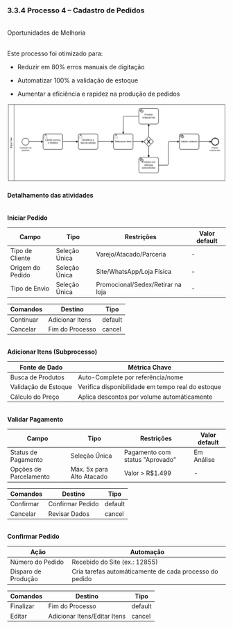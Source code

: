 ### 3.3.4 Processo 4 – Cadastro de Pedidos

<br>Oportunidades de Melhoria<br>

<br>Este processo foi otimizado para:<br>

- Reduzir em 80% erros manuais de digitação

- Automatizar 100% a validação de estoque

- Aumentar a eficiência e rapidez na produção de pedidos


![Cadastro de Pedido](https://github.com/ICEI-PUCMinas-PSG-SI-TI/psg-si-2025-1-p3-tiapn-6818100-BijouFlow/blob/main/docs/images/cadastro-de-pedido.png?raw=true)


#### Detalhamento das atividades  

  <br>**Iniciar Pedido**<br>

| **Campo**       | **Tipo**         | **Restrições** | **Valor default** |
| ---             | ---              | ---            | ---               |
| Tipo de Cliente | Seleção Única    | Varejo/Atacado/Parceria | -  |
| Origem do Pedido| Seleção Única    | Site/WhatsApp/Loja Física |  -  |
| Tipo de Envio   | Seleção Única    | Promocional/Sedex/Retirar na loja |  -  |


| **Comandos**         |  **Destino**                   | **Tipo** |
| ---                  | ---                            | ---      |
| Continuar            | Adicionar Itens	  | default |
| Cancelar             | Fim do Processo  | cancel  |  



  <br>**Adicionar Itens (Subprocesso)**<br>

|**Fonte de Dado**| **Métrica Chave**|
| ---             | ---              | 
| Busca de Produtos | Auto-Complete por referência/nome|      
| Validação de Estoque | Verifica disponibilidade em tempo real do estoque |  
| Cálculo do Preço | Aplica descontos por volume automáticamente |  




  <br>**Validar Pagamento**<br>

| **Campo**       | **Tipo**         | **Restrições** | **Valor default** |
| ---             | ---              | ---            | ---               |
| Status de Pagamento | Seleção Única	| Pagamento com status "Aprovado" | Em Análise |
| Opções de Parcelamento | Máx. 5x para Alto Atacado | Valor > R$1.499 |  -  |


| **Comandos**         |  **Destino**                   | **Tipo** |
| ---                  | ---                            | ---      |
| Confirmar            | Confirmar Pedido               | default  |
| Cancelar             | Revisar Dados                  | cancel   |   




 <br>**Confirmar Pedido**<br>

| **Ação**       | **Automação**        
| ---              | ---                 |
| Número do Pedido | Recebido do Site	(ex.: 12855) |
| Disparo de Produção | Cria tarefas automáticamente de cada processo do pedido |


| **Comandos**         |  **Destino**                   | **Tipo** |
| ---                  | ---                            | ---      |
| Finalizar            | Fim do Processo                | default  |
| Editar               | Adicionar Itens/Editar Itens  | cancel   |


